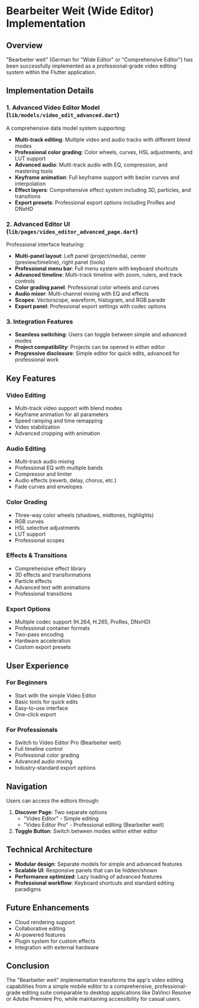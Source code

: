 # Bearbeiter Weit (Wide Editor) Implementation

## Overview
"Bearbeiter weit" (German for "Wide Editor" or "Comprehensive Editor") has been successfully implemented as a professional-grade video editing system within the Flutter application.

## Implementation Details

### 1. **Advanced Video Editor Model** (`lib/models/video_edit_advanced.dart`)
A comprehensive data model system supporting:
- **Multi-track editing**: Multiple video and audio tracks with different blend modes
- **Professional color grading**: Color wheels, curves, HSL adjustments, and LUT support
- **Advanced audio**: Multi-track audio with EQ, compression, and mastering tools
- **Keyframe animation**: Full keyframe support with bezier curves and interpolation
- **Effect layers**: Comprehensive effect system including 3D, particles, and transitions
- **Export presets**: Professional export options including ProRes and DNxHD

### 2. **Advanced Editor UI** (`lib/pages/video_editor_advanced_page.dart`)
Professional interface featuring:
- **Multi-panel layout**: Left panel (project/media), center (preview/timeline), right panel (tools)
- **Professional menu bar**: Full menu system with keyboard shortcuts
- **Advanced timeline**: Multi-track timeline with zoom, rulers, and track controls
- **Color grading panel**: Professional color wheels and curves
- **Audio mixer**: Multi-channel mixing with EQ and effects
- **Scopes**: Vectorscope, waveform, histogram, and RGB parade
- **Export panel**: Professional export settings with codec options

### 3. **Integration Features**
- **Seamless switching**: Users can toggle between simple and advanced modes
- **Project compatibility**: Projects can be opened in either editor
- **Progressive disclosure**: Simple editor for quick edits, advanced for professional work

## Key Features

### Video Editing
- Multi-track video support with blend modes
- Keyframe animation for all parameters
- Speed ramping and time remapping
- Video stabilization
- Advanced cropping with animation

### Audio Editing
- Multi-track audio mixing
- Professional EQ with multiple bands
- Compressor and limiter
- Audio effects (reverb, delay, chorus, etc.)
- Fade curves and envelopes

### Color Grading
- Three-way color wheels (shadows, midtones, highlights)
- RGB curves
- HSL selective adjustments
- LUT support
- Professional scopes

### Effects & Transitions
- Comprehensive effect library
- 3D effects and transformations
- Particle effects
- Advanced text with animations
- Professional transitions

### Export Options
- Multiple codec support (H.264, H.265, ProRes, DNxHD)
- Professional container formats
- Two-pass encoding
- Hardware acceleration
- Custom export presets

## User Experience

### For Beginners
- Start with the simple Video Editor
- Basic tools for quick edits
- Easy-to-use interface
- One-click export

### For Professionals
- Switch to Video Editor Pro (Bearbeiter weit)
- Full timeline control
- Professional color grading
- Advanced audio mixing
- Industry-standard export options

## Navigation
Users can access the editors through:
1. **Discover Page**: Two separate options
   - "Video Editor" - Simple editing
   - "Video Editor Pro" - Professional editing (Bearbeiter weit)
2. **Toggle Button**: Switch between modes within either editor

## Technical Architecture
- **Modular design**: Separate models for simple and advanced features
- **Scalable UI**: Responsive panels that can be hidden/shown
- **Performance optimized**: Lazy loading of advanced features
- **Professional workflow**: Keyboard shortcuts and standard editing paradigms

## Future Enhancements
- Cloud rendering support
- Collaborative editing
- AI-powered features
- Plugin system for custom effects
- Integration with external hardware

## Conclusion
The "Bearbeiter weit" implementation transforms the app's video editing capabilities from a simple mobile editor to a comprehensive, professional-grade editing suite comparable to desktop applications like DaVinci Resolve or Adobe Premiere Pro, while maintaining accessibility for casual users.